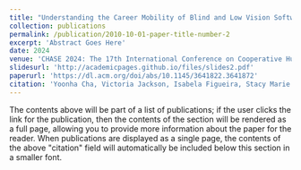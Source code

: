 ```yaml
---
title: "Understanding the Career Mobility of Blind and Low Vision Software Professionals"
collection: publications
permalink: /publication/2010-10-01-paper-title-number-2
excerpt: 'Abstract Goes Here'
date: 2024
venue: 'CHASE 2024: The 17th International Conference on Cooperative Human Aspects of Software Engineering'
slidesurl: 'http://academicpages.github.io/files/slides2.pdf'
paperurl: 'https://dl.acm.org/doi/abs/10.1145/3641822.3641872'
citation: 'Yoonha Cha, Victoria Jackson, Isabela Figueira, Stacy Marie Branham, and André van der Hoek. 2024. Understanding the Career Mobility of Blind and Low Vision Software Professionals. In Proceedings of the 2024 IEEE/ACM 17th International Conference on Cooperative and Human Aspects of Software Engineering (CHASE \'24). Association for Computing Machinery, New York, NY, USA, 170–181. https://doi.org/10.1145/3641822.3641872'
---
```


The contents above will be part of a list of publications; if the user clicks the link for the publication, then the contents of the section will be rendered as a full page, allowing you to provide more information about the paper for the reader. When publications are displayed as a single page, the contents of the above "citation" field will automatically be included below this section in a smaller font.
